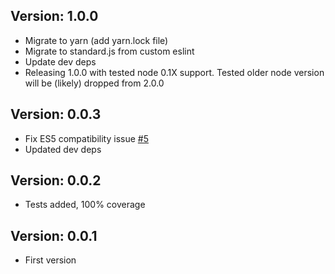 Version: 1.0.0
--------------
- Migrate to yarn (add yarn.lock file)
- Migrate to standard.js from custom eslint
- Update dev deps
- Releasing 1.0.0 with tested node 0.1X support. Tested older node version will be (likely) dropped from 2.0.0

Version: 0.0.3
--------------
- Fix ES5 compatibility issue [\#5](https://github.com/jamonkko/babel-plugin-rename-umd-globals/issues/5)
- Updated dev deps

Version: 0.0.2
--------------
- Tests added, 100% coverage

Version: 0.0.1
--------------
- First version
